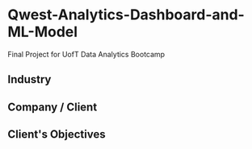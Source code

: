 # Qwest-Analytics-Dashboard-and-ML-Model
Final Project for UofT Data Analytics Bootcamp

## Industry


## Company / Client


## Client's Objectives

